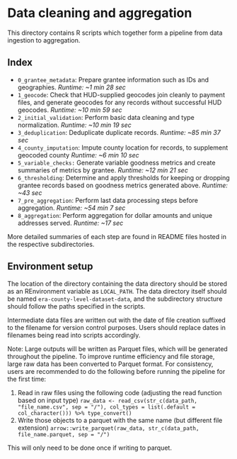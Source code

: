 # Data cleaning and aggregation

This directory contains R scripts which together form a pipeline from data ingestion to aggregation.

## Index

- `0_grantee_metadata`: Prepare grantee information such as IDs and geographies. *Runtime: ~1 min 28 sec*
- `1_geocode`: Check that HUD-supplied geocodes join cleanly to payment files, and generate geocodes for any records without successful HUD geocodes. *Runtime: ~10 min 59 sec*
- `2_initial_validation`: Perform basic data cleaning and type normalization. *Runtime: ~10 min 19 sec*
- `3_deduplication`: Deduplicate duplicate records. *Runtime: ~85 min 37 sec*
- `4_county_imputation`: Impute county location for records, to supplement geocoded county *Runtime: ~6 min 10 sec*
- `5_variable_checks:` Generate variable goodness metrics and create summaries of metrics by grantee. *Runtime: ~12 min 21 sec*
- `6_thresholding`: Determine and apply thresholds for keeping or dropping grantee records based on goodness metrics generated above. *Runtime: ~43 sec*
- `7_pre_aggregation`: Perform last data processing steps before aggregation. *Runtime: ~54 min 7 sec*
- `8_aggregation`: Perform aggregation for dollar amounts and unique addresses served. *Runtime: ~17 sec*

More detailed summaries of each step are found in README files hosted in the respective subdirectories.

## Environment setup

The location of the directory containing the data directory should be stored as an REnvironment variable as `LOCAL_PATH`. The data directory itself should be named `era-county-level-dataset-data`, and the subdirectory structure should follow the paths specified in the scripts.

Intermediate data files are written out with the date of file creation suffixed to the filename for version control purposes. Users should replace dates in filenames being read into scripts accordingly.

Note: Large outputs will be written as Parquet files, which will be generated throughout the pipeline. To improve runtime efficiency and file storage, large raw data has been converted to Parquet format. For consistency, users are recommended to do the following before running the pipeline for the first time: 

1. Read in raw files using the following code (adjusting the read function based on input type)
   `raw_data <- read_csv(str_c(data_path,
                 "file_name.csv",
                 sep = "/"),
           col_types = list(.default = col_character())) %>%
  type_convert()`
2. Write those objects to a parquet with the same name (but different file extension)
    `arrow::write_parquet(raw_data, str_c(data_path, file_name.parquet, sep = "/")`

This will only need to be done once if writing to parquet.



